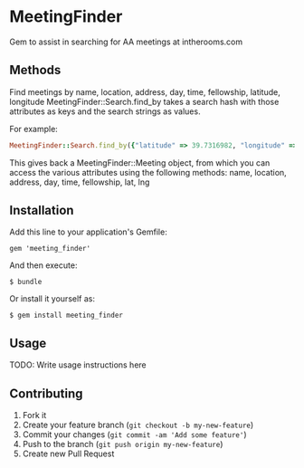 # MeetingFinder

Gem to assist in searching for AA meetings at intherooms.com

## Methods

Find meetings by name, location, address, day, time, fellowship, latitude, longitude
MeetingFinder::Search.find_by takes a search hash with those attributes as keys and the search strings as values.

For example:

```ruby
MeetingFinder::Search.find_by({"latitude" => 39.7316982, "longitude" => -104.9213643})
```

This gives back a MeetingFinder::Meeting object, from which you can access the various attributes using the following methods: 
name, location, address, day, time, fellowship, lat, lng

## Installation

Add this line to your application's Gemfile:

    gem 'meeting_finder'

And then execute:

    $ bundle

Or install it yourself as:

    $ gem install meeting_finder

## Usage

TODO: Write usage instructions here

## Contributing

1. Fork it
2. Create your feature branch (`git checkout -b my-new-feature`)
3. Commit your changes (`git commit -am 'Add some feature'`)
4. Push to the branch (`git push origin my-new-feature`)
5. Create new Pull Request
